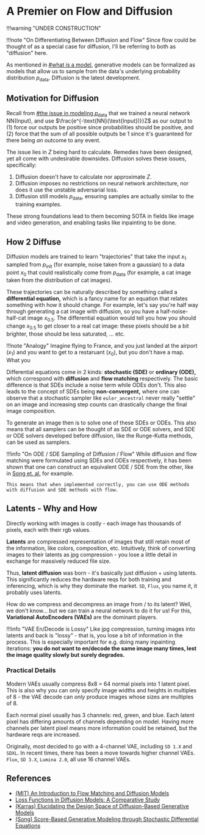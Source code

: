 # A Premier on Flow and Diffusion

!!!warning "UNDER CONSTRUCTION"

!!!note "On Differentiating Between Diffusion and Flow"
    Since flow could be thought of as a special case for diffusion, I'll be referring to both as "diffusion" here.

As mentioned in [#what is a model](./00_models.md#what-does-generating-mean), generative models can be formalized as models that allow us to sample from the data's underlying probability distribution $p_\text{data}.$ Diffusion is the latest development.

## Motivation for Diffusion

Recall from [#the issue in modeling $p_\text{data}$](./00_models.md#why-modeling--is-a-problem) that we trained a neural network $\text{NN}(\text{Input}),$ and use $\frac{e^{-\text{NN}(\text{Input})}}Z$ as our output to (1) force our outputs be positive since probabilities should be positive, and (2) force that the sum of all possible outputs be 1 since it's guaranteed for there being *an* outcome to any event.

The issue lies in $Z$ being hard to calculate. Remedies have been designed, yet all come with undesirable downsides. Diffusion solves these issues, specifically:

1. Diffusion doesn't have to calculate nor approximate $Z.$
1. Diffusion imposes no restrictions on neural network architecture, nor does it use the unstable adversarial loss.
1. Diffusion still models $p_\text{data},$ ensuring samples are actually similar to the training examples. 

These strong foundations lead to them becoming SOTA in fields like image and video generation, and enabling tasks like inpainting to be done.

## How 2 Diffuse

Diffusion models are trained to learn "trajectories" that take the input $x_1$ sampled from $p_\text{init}$ (for example, noise taken from a gaussian) to a data point $x_0$ that could realistically come from $p_\text{data}$ (for example, a cat image taken from the distribution of cat images).

These trajectories can be naturally described by something called a **differential equation,** which is a fancy name for an equation that relates something with how it should change. For example, let's say you're half way through generating a cat image with diffusion, so you have a half-noise-half-cat image $x_{0.5}.$ The differential equation would tell you how you should change $x_{0.5}$ to get closer to a real cat image: these pixels should be a bit brighter, those should be less saturated, ... etc.

!!!note "Analogy"
    Imagine flying to France, and you just landed at the airport ($x_1$) and you want to get to a restaruant ($x_0$), but you don't have a map. What you 

Differential equations come in 2 kinds: **stochastic (SDE)** or **ordinary (ODE),** which correspond with **diffusion** and **flow matching** respectively. The basic difference is that SDEs include a noise term while ODEs don't. This also leads to the concept of SDEs being **non-convergent,** where one can observe that a stochastic sampler like `euler_ancestral` never really "settle" on an image and increasing step counts can drastically change the final image composition.

To generate an image then is to solve one of these SDEs or ODEs. This also means that all samplers can be thought of as SDE or ODE solvers, and SDE or ODE solvers developed before diffusion, like the Runge-Kutta methods, can be used as samplers.

!!!info "On ODE / SDE Sampling of Diffusion / Flow"
    While diffusion and flow matching were formulated using SDEs and ODEs respectively, it has been shown that one can construct an equivalent ODE / SDE from the other, like in [Song et. al.](https://arxiv.org/abs/2011.13456) for example.

    This means that when implemented correctly, you can use ODE methods with diffusion and SDE methods with flow. 

## Latents - Why and How

Directly working with images is costly - each image has thousands of pixels, each with their rgb values.

**Latents** are compressed representation of images that still retain most of the information, like colors, composition, etc. Intuitively, think of converting images to their latents as jpg compression - you lose a little detail in exchange for massively reduced file size.

Thus, **latent diffusion** was born - it's basically just diffusion + using latents. This significantly reduces the hardware reqs for both training and inferencing, which is why they dominate the market. `SD`, `Flux`, you name it, it probably uses latents.

How do we compress and decompress an image from / to its latent? Well, we don't know... but we can train a neural network to do it for us! For this, **Variational AutoEncoders (VAEs)** are the dominant players. 

!!!info "VAE En/Decode is Lossy"
    Like jpg compression, turning images into latents and back is "lossy" - that is, you lose a bit of information in the process. This is especially important for e.g. doing many inpainting iterations: **you do not want to en/decode the same image many times, lest the image quality slowly but surely degrades.**

### Practical Details

Modern VAEs usually compress 8x8 = 64 normal pixels into 1 latent pixel. This is also why you can only specify image widths and heights in multiples of 8 - the VAE decode can *only* produce images whose sizes are multiples of 8.

Each normal pixel usually has 3 channels: red, green, and blue. Each latent pixel has differing amounts of channels depending on model. Having more channels per latent pixel means more information could be retained, but the hardware reqs are increased.

Originally, most decided to go with a 4-channel VAE, including `SD 1.X` and `SDXL`. In recent times, there has been a move towards higher channel VAEs. `Flux`, `SD 3.X`, `Lumina 2.0`, all use 16 channel VAEs.

## References

- [(MIT) An Introduction to Flow Matching and Diffusion Models](https://diffusion.csail.mit.edu/docs/lecture-notes.pdf)
- [Loss Functions in Diffusion Models: A Comparative Study](https://arxiv.org/abs/2507.01516)
- [(Karras) Elucidating the Design Space of Diffusion-Based Generative Models](https://arxiv.org/abs/2206.00364)
- [(Song) Score-Based Generative Modeling through Stochastic Differential Equations](https://arxiv.org/abs/2011.13456)
